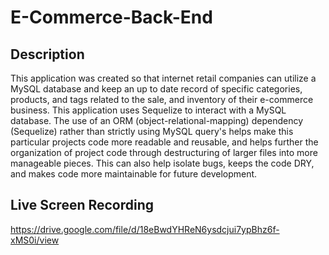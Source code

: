 # E-Commerce-Back-End

## Description

This application was created so that internet retail companies can utilize a MySQL database and keep an up to date record of specific categories, products, and tags related to the sale, and inventory of their e-commerce business. This application uses Sequelize to interact with a MySQL database. The use of an ORM (object-relational-mapping) dependency (Sequelize) rather than strictly using MySQL query's helps make this particular projects code more readable and reusable, and helps further the organization of project code through destructuring of larger files into more manageable pieces. This can also help isolate bugs, keeps the code DRY, and makes code more maintainable for future development.

## Live Screen Recording

https://drive.google.com/file/d/18eBwdYHReN6ysdcjui7ypBhz6f-xMS0i/view